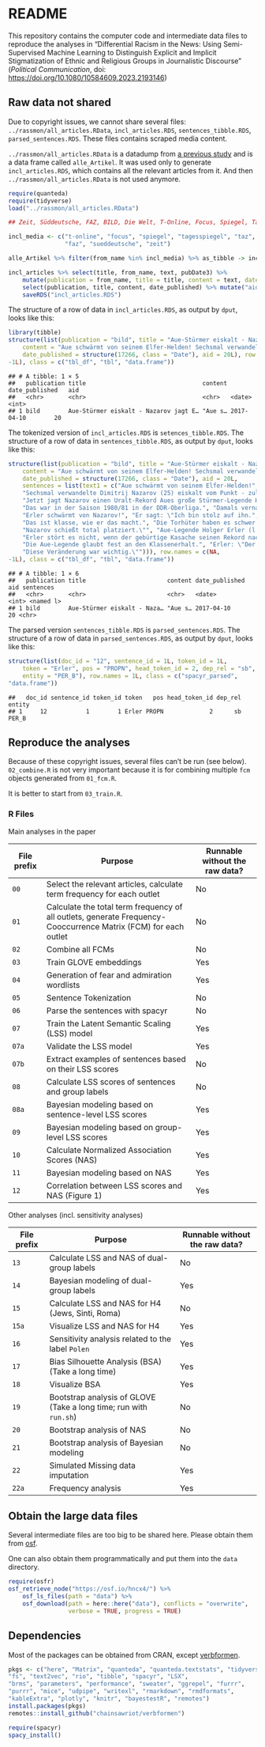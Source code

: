 
# README

This repository contains the computer code and intermediate data files
to reproduce the analyses in “Differential Racism in the News: Using
Semi-Supervised Machine Learning to Distinguish Explicit and Implicit
Stigmatization of Ethnic and Religious Groups in Journalistic Discourse”
(*Political Communication*, doi:
<https://doi.org/10.1080/10584609.2023.2193146>)

## Raw data not shared

Due to copyright issues, we cannot share several files:
`../rassmon/all_articles.RData`, `incl_articles.RDS`,
`sentences_tibble.RDS`, `parsed_sentences.RDS`. These files contains
scraped media content.

`../rassmon/all_articles.RData` is a datadump from [a previous
study](https://doi.org/10.1177/19401612211015077) and is a data frame
called `alle_Artikel`. It was used only to generate `incl_articles.RDS`,
which contains all the relevant articles from it. And then
`../rassmon/all_articles.RData` is not used anymore.

``` r
require(quanteda)
require(tidyverse)
load("../rassmon/all_articles.RData")

## Zeit, Süddeutsche, FAZ, BILD, Die Welt, T-Online, Focus, Spiegel, Tagesspiegel, taz

incl_media <- c("t-online", "focus", "spiegel", "tagesspiegel", "taz", "die-welt", "bild",
                "faz", "sueddeutsche", "zeit")

alle_Artikel %>% filter(from_name %in% incl_media) %>% as_tibble -> incl_articles

incl_articles %>% select(title, from_name, text, pubDate3) %>%
    mutate(publication = from_name, title = title, content = text, date_published = pubDate3) %>%
    select(publication, title, content, date_published) %>% mutate("aid" = row_number()) %>%
    saveRDS("incl_articles.RDS")
```

The structure of a row of data in `incl_articles.RDS`, as output by
`dput`, looks like this:

``` r
library(tibble)
structure(list(publication = "bild", title = "Aue-Stürmer eiskalt - Nazarov jagt Erlers Elfer-Rekord", 
    content = "Aue schwärmt von seinem Elfer-Helden! Sechsmal verwandelte Dimitrij Nazarov (25) eiskalt vom Punkt - zuletzt doppelt gegen 1860 München (3:0). Jetzt jagt Nazarov einen Uralt-Rekord Aues große Stürmer-Legende Holger Erler (67/418 Pflichtspiele mit 99 Toren) gelang das Kunststück, sieben Strafstöße am Stück zu verwandeln. Das war in der Saison 1980/81 in der DDR-Oberliga. Damals vernaschte Erler Torwart-Ikonen wie Bodo Rudwaleit (BFC), Jürgen Croy (Zwickau) und René Müller (Lok). Erler schwärmt von Nazarov! Er sagt: \"Ich bin stolz auf ihn. Das ist klasse, wie er das macht. Die Torhüter haben es schwer. Nazarov schießt total platziert.\" Aue-Legende Holger Erler (l.) Erler stört es nicht, wenn der gebürtige Kasache seinen Rekord nach 36 Jahren knackt: \"Da habe ich überhaupt nichts dagegen, Hauptsache die Jungs halten die Klasse.\" Die Aue-Legende glaubt fest an den Klassenerhalt. Erler: \"Der neue Trainer hat einen entscheidenden Schachzug gemacht: Er hat mit Samson die Abwehr verstärkt. Diese Veränderung war wichtig.\"", 
    date_published = structure(17266, class = "Date"), aid = 20L), row.names = c(NA, 
-1L), class = c("tbl_df", "tbl", "data.frame"))
```

    ## # A tibble: 1 × 5
    ##   publication title                                 content date_published   aid
    ##   <chr>       <chr>                                 <chr>   <date>         <int>
    ## 1 bild        Aue-Stürmer eiskalt - Nazarov jagt E… "Aue s… 2017-04-10        20

The tokenized version of `incl_articles.RDS` is `setences_tibble.RDS`.
The structure of a row of data in `sentences_tibble.RDS`, as output by
`dput`, looks like this:

``` r
structure(list(publication = "bild", title = "Aue-Stürmer eiskalt - Nazarov jagt Erlers Elfer-Rekord", 
    content = "Aue schwärmt von seinem Elfer-Helden! Sechsmal verwandelte Dimitrij Nazarov (25) eiskalt vom Punkt - zuletzt doppelt gegen 1860 München (3:0). Jetzt jagt Nazarov einen Uralt-Rekord Aues große Stürmer-Legende Holger Erler (67/418 Pflichtspiele mit 99 Toren) gelang das Kunststück, sieben Strafstöße am Stück zu verwandeln. Das war in der Saison 1980/81 in der DDR-Oberliga. Damals vernaschte Erler Torwart-Ikonen wie Bodo Rudwaleit (BFC), Jürgen Croy (Zwickau) und René Müller (Lok). Erler schwärmt von Nazarov! Er sagt: \"Ich bin stolz auf ihn. Das ist klasse, wie er das macht. Die Torhüter haben es schwer. Nazarov schießt total platziert.\" Aue-Legende Holger Erler (l.) Erler stört es nicht, wenn der gebürtige Kasache seinen Rekord nach 36 Jahren knackt: \"Da habe ich überhaupt nichts dagegen, Hauptsache die Jungs halten die Klasse.\" Die Aue-Legende glaubt fest an den Klassenerhalt. Erler: \"Der neue Trainer hat einen entscheidenden Schachzug gemacht: Er hat mit Samson die Abwehr verstärkt. Diese Veränderung war wichtig.\"", 
    date_published = structure(17266, class = "Date"), aid = 20L, 
    sentences = list(text1 = c("Aue schwärmt von seinem Elfer-Helden!", 
    "Sechsmal verwandelte Dimitrij Nazarov (25) eiskalt vom Punkt - zuletzt doppelt gegen 1860 München (3:0).", 
    "Jetzt jagt Nazarov einen Uralt-Rekord Aues große Stürmer-Legende Holger Erler (67/418 Pflichtspiele mit 99 Toren) gelang das Kunststück, sieben Strafstöße am Stück zu verwandeln.", 
    "Das war in der Saison 1980/81 in der DDR-Oberliga.", "Damals vernaschte Erler Torwart-Ikonen wie Bodo Rudwaleit (BFC), Jürgen Croy (Zwickau) und René Müller (Lok).", 
    "Erler schwärmt von Nazarov!", "Er sagt: \"Ich bin stolz auf ihn.", 
    "Das ist klasse, wie er das macht.", "Die Torhüter haben es schwer.", 
    "Nazarov schießt total platziert.\"", "Aue-Legende Holger Erler (l.)", 
    "Erler stört es nicht, wenn der gebürtige Kasache seinen Rekord nach 36 Jahren knackt: \"Da habe ich überhaupt nichts dagegen, Hauptsache die Jungs halten die Klasse.\"", 
    "Die Aue-Legende glaubt fest an den Klassenerhalt.", "Erler: \"Der neue Trainer hat einen entscheidenden Schachzug gemacht: Er hat mit Samson die Abwehr verstärkt.", 
    "Diese Veränderung war wichtig.\""))), row.names = c(NA, 
-1L), class = c("tbl_df", "tbl", "data.frame"))
```

    ## # A tibble: 1 × 6
    ##   publication title                       content date_published   aid sentences
    ##   <chr>       <chr>                       <chr>   <date>         <int> <named l>
    ## 1 bild        Aue-Stürmer eiskalt - Naza… "Aue s… 2017-04-10        20 <chr>

The parsed version `sentences_tibble.RDS` is `parsed_sentences.RDS`. The
structure of a row of data in `parsed_sentences.RDS`, as output by
`dput`, looks like this:

``` r
structure(list(doc_id = "12", sentence_id = 1L, token_id = 1L, 
    token = "Erler", pos = "PROPN", head_token_id = 2, dep_rel = "sb", 
    entity = "PER_B"), row.names = 1L, class = c("spacyr_parsed", 
"data.frame"))
```

    ##   doc_id sentence_id token_id token   pos head_token_id dep_rel entity
    ## 1     12           1        1 Erler PROPN             2      sb  PER_B

## Reproduce the analyses

Because of these copyright issues, several files can’t be run (see
below). `02_combine.R` is not very important because it is for combining
multiple `fcm` objects generated from `01_fcm.R`.

It is better to start from `03_train.R`.

### R Files

Main analyses in the paper

| File prefix | Purpose                                                                                                         | Runnable without the raw data? |
| ----------- | --------------------------------------------------------------------------------------------------------------- | ------------------------------ |
| `00`        | Select the relevant articles, calculate term frequency for each outlet                                          | No                             |
| `01`        | Calculate the total term frequency of all outlets, generate Frequency-Cooccurrence Matrix (FCM) for each outlet | No                             |
| `02`        | Combine all FCMs                                                                                                | No                             |
| `03`        | Train GLOVE embeddings                                                                                          | Yes                            |
| `04`        | Generation of fear and admiration wordlists                                                                     | Yes                            |
| `05`        | Sentence Tokenization                                                                                           | No                             |
| `06`        | Parse the sentences with spacyr                                                                                 | No                             |
| `07`        | Train the Latent Semantic Scaling (LSS) model                                                                   | Yes                            |
| `07a`       | Validate the LSS model                                                                                          | Yes                            |
| `07b`       | Extract examples of sentences based on their LSS scores                                                         | No                             |
| `08`        | Calculate LSS scores of sentences and group labels                                                              | No                             |
| `08a`       | Bayesian modeling based on sentence-level LSS scores                                                            | Yes                            |
| `09`        | Bayesian modeling based on group-level LSS scores                                                               | Yes                            |
| `10`        | Calculate Normalized Association Scores (NAS)                                                                   | Yes                            |
| `11`        | Bayesian modeling based on NAS                                                                                  | Yes                            |
| `12`        | Correlation between LSS scores and NAS (Figure 1)                                                               | Yes                            |

Other analyses (incl. sensitivity analyses)

| File prefix | Purpose                                                           | Runnable without the raw data? |
| ----------- | ----------------------------------------------------------------- | ------------------------------ |
| `13`        | Calculate LSS and NAS of dual-group labels                        | No                             |
| `14`        | Bayesian modeling of dual-group labels                            | Yes                            |
| `15`        | Calculate LSS and NAS for H4 (Jews, Sinti, Roma)                  | No                             |
| `15a`       | Visualize LSS and NAS for H4                                      | Yes                            |
| `16`        | Sensitivity analysis related to the label `Polen`                 | Yes                            |
| `17`        | Bias Silhouette Analysis (BSA) (Take a long time)                 | Yes                            |
| `18`        | Visualize BSA                                                     | Yes                            |
| `19`        | Bootstrap analysis of GLOVE (Take a long time; run with `run.sh`) | No                             |
| `20`        | Bootstrap analysis of NAS                                         | No                             |
| `21`        | Bootstrap analysis of Bayesian modeling                           | No                             |
| `22`        | Simulated Missing data imputation                                 | Yes                            |
| `22a`       | Frequency analysis                                                | Yes                            |

## Obtain the large data files

Several intermediate files are too big to be shared here. Please obtain
them from [osf](https://osf.io/hncx4/).

One can also obtain them programmatically and put them into the `data`
directory.

``` r
require(osfr)
osf_retrieve_node("https://osf.io/hncx4/") %>%
    osf_ls_files(path = "data") %>%
    osf_download(path = here::here("data"), conflicts = "overwrite",
                 verbose = TRUE, progress = TRUE)
```

## Dependencies

Most of the packages can be obtained from CRAN, except
[verbformen](https://github.com/chainsawriot/verbformen).

``` r
pkgs <- c("here", "Matrix", "quanteda", "quanteda.textstats", "tidyverse", 
"fs", "text2vec", "rio", "tibble", "spacyr", "LSX", 
"brms", "parameters", "performance", "sweater", "ggrepel", "furrr", 
"purrr", "mice", "udpipe", "writexl", "rmarkdown", "rmdformats", 
"kableExtra", "plotly", "knitr", "bayestestR", "remotes")
install.packages(pkgs)
remotes::install_github("chainsawriot/verbformen")

require(spacyr)
spacy_install()
```
